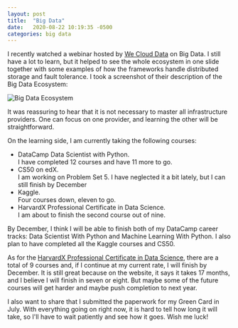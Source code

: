```yaml
---
layout: post
title:  "Big Data"
date:   2020-08-22 10:19:35 -0500
categories: big data
---
```

I recently watched a webinar hosted by [We Cloud Data](https://weclouddata.com) on Big Data. I still have a lot to learn, but it helped to see the whole ecosystem in one slide together with some examples of how the frameworks handle distributed storage and fault tolerance. I took a screenshot of their description of the Big Data Ecosystem:

![Big Data Ecosystem](/my_blog/assets/images/bigdata.png)

It was reassuring to hear that it is not necessary to master all infrastructure providers. One can focus on one provider, and learning the other will be straightforward.

On the learning side, I am currently taking the following courses:

* DataCamp Data Scientist with Python.   
I have completed 12 courses and have 11 more to go.
* CS50 on edX.  
I am working on Problem Set 5. I have neglected it a bit lately, but I can still finish by December
* Kaggle.  
Four courses down, eleven to go.
* HarvardX Professional Certificate in Data Science.  
I am about to finish the second course out of nine.
	
By December, I think I will be able to finish both of my DataCamp career tracks: Data Scientist With Python and Machine Learning With Python. I also plan to have completed all the Kaggle courses and CS50.

As for the [HarvardX Professional Certificate in Data Science][dscert], there are a total of 9 courses and, if I continue at my current rate, I will finish by December. It is still great because on the website, it says it takes 17 months, and I believe I will finish in seven or eight. But maybe some of the future courses will get harder and maybe push completion to next year.

I also want to share that I submitted the paperwork for my Green Card in July. With everything going on right now, it is hard to tell how long it will take, so I'll have to wait patiently and see how it goes. Wish me luck!

[dscert]: https://www.edx.org/professional-certificate/harvardx-data-science